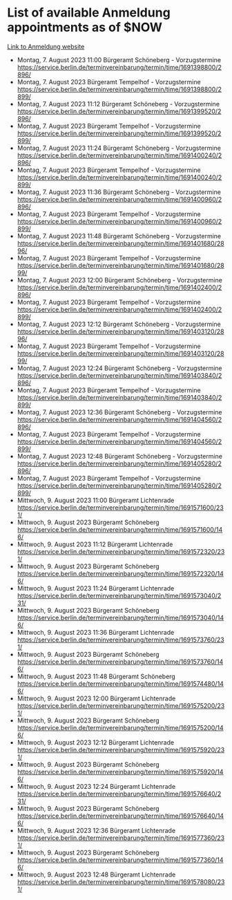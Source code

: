 # List of available Anmeldung appointments as of $NOW
[Link to Anmeldung website](https://service.berlin.de/terminvereinbarung/termin/tag.php?termin=1&anliegen[]=120686&dienstleisterlist=122210,122217,327316,122219,327312,122227,327314,122231,327346,122243,327348,122254,122252,329742,122260,329745,122262,329748,122271,327278,122273,327274,122277,327276,330436,122280,327294,122282,327290,122284,327292,122291,327270,122285,327266,122286,327264,122296,327268,150230,329760,122297,327286,122294,327284,122312,329763,122314,329775,122304,327330,122311,327334,122309,327332,317869,122281,327352,122279,329772,122283,122276,327324,122274,327326,122267,329766,122246,327318,122251,327320,122257,327322,122208,327298,122226,327300&herkunft=http%3A%2F%2Fservice.berlin.de%2Fdienstleistung%2F120686%2F)
- Montag, 7. August 2023 11:00 Bürgeramt Schöneberg - Vorzugstermine https://service.berlin.de/terminvereinbarung/termin/time/1691398800/2896/
- Montag, 7. August 2023  Bürgeramt Tempelhof - Vorzugstermine https://service.berlin.de/terminvereinbarung/termin/time/1691398800/2899/
- Montag, 7. August 2023 11:12 Bürgeramt Schöneberg - Vorzugstermine https://service.berlin.de/terminvereinbarung/termin/time/1691399520/2896/
- Montag, 7. August 2023  Bürgeramt Tempelhof - Vorzugstermine https://service.berlin.de/terminvereinbarung/termin/time/1691399520/2899/
- Montag, 7. August 2023 11:24 Bürgeramt Schöneberg - Vorzugstermine https://service.berlin.de/terminvereinbarung/termin/time/1691400240/2896/
- Montag, 7. August 2023  Bürgeramt Tempelhof - Vorzugstermine https://service.berlin.de/terminvereinbarung/termin/time/1691400240/2899/
- Montag, 7. August 2023 11:36 Bürgeramt Schöneberg - Vorzugstermine https://service.berlin.de/terminvereinbarung/termin/time/1691400960/2896/
- Montag, 7. August 2023  Bürgeramt Tempelhof - Vorzugstermine https://service.berlin.de/terminvereinbarung/termin/time/1691400960/2899/
- Montag, 7. August 2023 11:48 Bürgeramt Schöneberg - Vorzugstermine https://service.berlin.de/terminvereinbarung/termin/time/1691401680/2896/
- Montag, 7. August 2023  Bürgeramt Tempelhof - Vorzugstermine https://service.berlin.de/terminvereinbarung/termin/time/1691401680/2899/
- Montag, 7. August 2023 12:00 Bürgeramt Schöneberg - Vorzugstermine https://service.berlin.de/terminvereinbarung/termin/time/1691402400/2896/
- Montag, 7. August 2023  Bürgeramt Tempelhof - Vorzugstermine https://service.berlin.de/terminvereinbarung/termin/time/1691402400/2899/
- Montag, 7. August 2023 12:12 Bürgeramt Schöneberg - Vorzugstermine https://service.berlin.de/terminvereinbarung/termin/time/1691403120/2896/
- Montag, 7. August 2023  Bürgeramt Tempelhof - Vorzugstermine https://service.berlin.de/terminvereinbarung/termin/time/1691403120/2899/
- Montag, 7. August 2023 12:24 Bürgeramt Schöneberg - Vorzugstermine https://service.berlin.de/terminvereinbarung/termin/time/1691403840/2896/
- Montag, 7. August 2023  Bürgeramt Tempelhof - Vorzugstermine https://service.berlin.de/terminvereinbarung/termin/time/1691403840/2899/
- Montag, 7. August 2023 12:36 Bürgeramt Schöneberg - Vorzugstermine https://service.berlin.de/terminvereinbarung/termin/time/1691404560/2896/
- Montag, 7. August 2023  Bürgeramt Tempelhof - Vorzugstermine https://service.berlin.de/terminvereinbarung/termin/time/1691404560/2899/
- Montag, 7. August 2023 12:48 Bürgeramt Schöneberg - Vorzugstermine https://service.berlin.de/terminvereinbarung/termin/time/1691405280/2896/
- Montag, 7. August 2023  Bürgeramt Tempelhof - Vorzugstermine https://service.berlin.de/terminvereinbarung/termin/time/1691405280/2899/
- Mittwoch, 9. August 2023 11:00 Bürgeramt Lichtenrade https://service.berlin.de/terminvereinbarung/termin/time/1691571600/231/
- Mittwoch, 9. August 2023  Bürgeramt Schöneberg https://service.berlin.de/terminvereinbarung/termin/time/1691571600/146/
- Mittwoch, 9. August 2023 11:12 Bürgeramt Lichtenrade https://service.berlin.de/terminvereinbarung/termin/time/1691572320/231/
- Mittwoch, 9. August 2023  Bürgeramt Schöneberg https://service.berlin.de/terminvereinbarung/termin/time/1691572320/146/
- Mittwoch, 9. August 2023 11:24 Bürgeramt Lichtenrade https://service.berlin.de/terminvereinbarung/termin/time/1691573040/231/
- Mittwoch, 9. August 2023  Bürgeramt Schöneberg https://service.berlin.de/terminvereinbarung/termin/time/1691573040/146/
- Mittwoch, 9. August 2023 11:36 Bürgeramt Lichtenrade https://service.berlin.de/terminvereinbarung/termin/time/1691573760/231/
- Mittwoch, 9. August 2023  Bürgeramt Schöneberg https://service.berlin.de/terminvereinbarung/termin/time/1691573760/146/
- Mittwoch, 9. August 2023 11:48 Bürgeramt Schöneberg https://service.berlin.de/terminvereinbarung/termin/time/1691574480/146/
- Mittwoch, 9. August 2023 12:00 Bürgeramt Lichtenrade https://service.berlin.de/terminvereinbarung/termin/time/1691575200/231/
- Mittwoch, 9. August 2023  Bürgeramt Schöneberg https://service.berlin.de/terminvereinbarung/termin/time/1691575200/146/
- Mittwoch, 9. August 2023 12:12 Bürgeramt Lichtenrade https://service.berlin.de/terminvereinbarung/termin/time/1691575920/231/
- Mittwoch, 9. August 2023  Bürgeramt Schöneberg https://service.berlin.de/terminvereinbarung/termin/time/1691575920/146/
- Mittwoch, 9. August 2023 12:24 Bürgeramt Lichtenrade https://service.berlin.de/terminvereinbarung/termin/time/1691576640/231/
- Mittwoch, 9. August 2023  Bürgeramt Schöneberg https://service.berlin.de/terminvereinbarung/termin/time/1691576640/146/
- Mittwoch, 9. August 2023 12:36 Bürgeramt Lichtenrade https://service.berlin.de/terminvereinbarung/termin/time/1691577360/231/
- Mittwoch, 9. August 2023  Bürgeramt Schöneberg https://service.berlin.de/terminvereinbarung/termin/time/1691577360/146/
- Mittwoch, 9. August 2023 12:48 Bürgeramt Lichtenrade https://service.berlin.de/terminvereinbarung/termin/time/1691578080/231/
